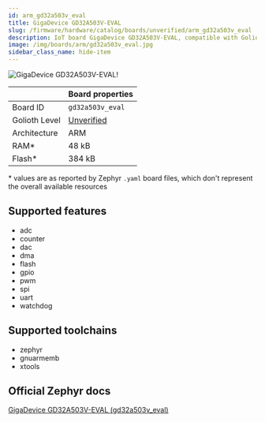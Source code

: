 ```yaml
---
id: arm_gd32a503v_eval
title: GigaDevice GD32A503V-EVAL
slug: /firmware/hardware/catalog/boards/unverified/arm_gd32a503v_eval
description: IoT board GigaDevice GD32A503V-EVAL, compatible with Golioth at unverified level.
image: /img/boards/arm/gd32a503v_eval.jpg
sidebar_class_name: hide-item
---
```


[//]: # (This is an auto-generated file, do not edit! Changes to it will be lost upon re-generation)

![GigaDevice GD32A503V-EVAL!](/img/boards/arm/gd32a503v_eval.jpg "GigaDevice GD32A503V-EVAL")

|                | Board properties     |
| -------------  | -------------------- |
| Board ID       | `gd32a503v_eval` |
| Golioth Level  | [Unverified](/firmware/hardware#unverified-boards) |
| Architecture   | ARM |
| RAM*           | 48 kB |
| Flash*         | 384 kB |

\* values are as reported by Zephyr `.yaml` board files, which don't represent the overall available resources



## Supported features

* adc
* counter
* dac
* dma
* flash
* gpio
* pwm
* spi
* uart
* watchdog

## Supported toolchains

* zephyr
* gnuarmemb
* xtools

## Official Zephyr docs

[GigaDevice GD32A503V-EVAL (gd32a503v_eval)](https://docs.zephyrproject.org/3.6.0/boards/arm/gd32a503v_eval/doc/index.html)
